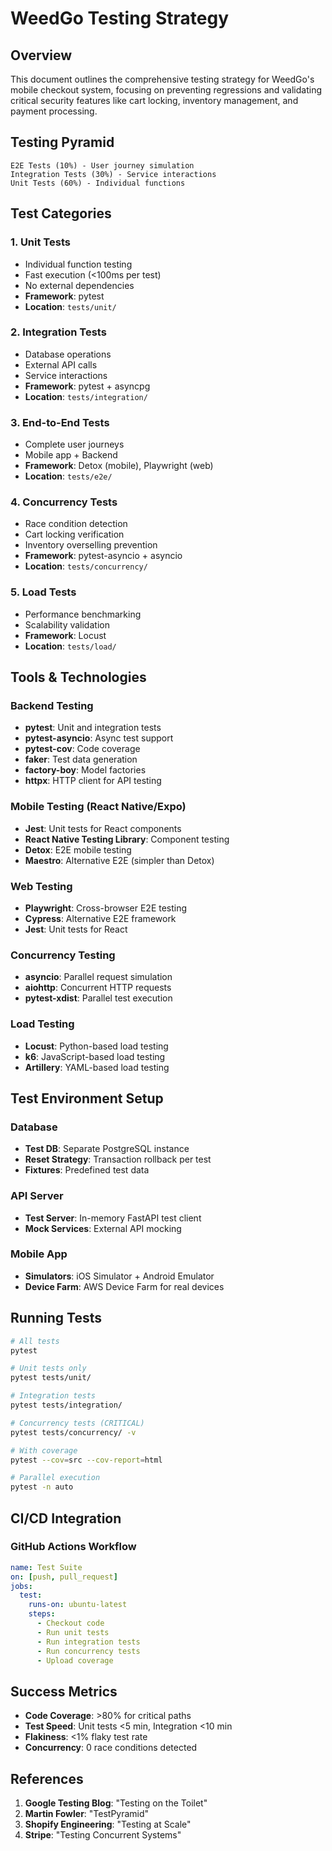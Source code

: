 # WeedGo Testing Strategy

## Overview

This document outlines the comprehensive testing strategy for WeedGo's mobile checkout system, focusing on preventing regressions and validating critical security features like cart locking, inventory management, and payment processing.

## Testing Pyramid

```
E2E Tests (10%) - User journey simulation
Integration Tests (30%) - Service interactions
Unit Tests (60%) - Individual functions
```

## Test Categories

### 1. Unit Tests
- Individual function testing
- Fast execution (<100ms per test)
- No external dependencies
- **Framework**: pytest
- **Location**: `tests/unit/`

### 2. Integration Tests
- Database operations
- External API calls
- Service interactions
- **Framework**: pytest + asyncpg
- **Location**: `tests/integration/`

### 3. End-to-End Tests
- Complete user journeys
- Mobile app + Backend
- **Framework**: Detox (mobile), Playwright (web)
- **Location**: `tests/e2e/`

### 4. Concurrency Tests
- Race condition detection
- Cart locking verification
- Inventory overselling prevention
- **Framework**: pytest-asyncio + asyncio
- **Location**: `tests/concurrency/`

### 5. Load Tests
- Performance benchmarking
- Scalability validation
- **Framework**: Locust
- **Location**: `tests/load/`

## Tools & Technologies

### Backend Testing
- **pytest**: Unit and integration tests
- **pytest-asyncio**: Async test support
- **pytest-cov**: Code coverage
- **faker**: Test data generation
- **factory-boy**: Model factories
- **httpx**: HTTP client for API testing

### Mobile Testing (React Native/Expo)
- **Jest**: Unit tests for React components
- **React Native Testing Library**: Component testing
- **Detox**: E2E mobile testing
- **Maestro**: Alternative E2E (simpler than Detox)

### Web Testing
- **Playwright**: Cross-browser E2E testing
- **Cypress**: Alternative E2E framework
- **Jest**: Unit tests for React

### Concurrency Testing
- **asyncio**: Parallel request simulation
- **aiohttp**: Concurrent HTTP requests
- **pytest-xdist**: Parallel test execution

### Load Testing
- **Locust**: Python-based load testing
- **k6**: JavaScript-based load testing
- **Artillery**: YAML-based load testing

## Test Environment Setup

### Database
- **Test DB**: Separate PostgreSQL instance
- **Reset Strategy**: Transaction rollback per test
- **Fixtures**: Predefined test data

### API Server
- **Test Server**: In-memory FastAPI test client
- **Mock Services**: External API mocking

### Mobile App
- **Simulators**: iOS Simulator + Android Emulator
- **Device Farm**: AWS Device Farm for real devices

## Running Tests

```bash
# All tests
pytest

# Unit tests only
pytest tests/unit/

# Integration tests
pytest tests/integration/

# Concurrency tests (CRITICAL)
pytest tests/concurrency/ -v

# With coverage
pytest --cov=src --cov-report=html

# Parallel execution
pytest -n auto
```

## CI/CD Integration

### GitHub Actions Workflow
```yaml
name: Test Suite
on: [push, pull_request]
jobs:
  test:
    runs-on: ubuntu-latest
    steps:
      - Checkout code
      - Run unit tests
      - Run integration tests
      - Run concurrency tests
      - Upload coverage
```

## Success Metrics

- **Code Coverage**: >80% for critical paths
- **Test Speed**: Unit tests <5 min, Integration <10 min
- **Flakiness**: <1% flaky test rate
- **Concurrency**: 0 race conditions detected

## References

1. **Google Testing Blog**: "Testing on the Toilet"
2. **Martin Fowler**: "TestPyramid"
3. **Shopify Engineering**: "Testing at Scale"
4. **Stripe**: "Testing Concurrent Systems"
